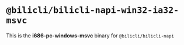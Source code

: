 # `@bilicli/bilicli-napi-win32-ia32-msvc`

This is the **i686-pc-windows-msvc** binary for `@bilicli/bilicli-napi`
